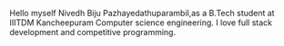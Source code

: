 Hello myself Nivedh Biju Pazhayedathuparambil,as a B.Tech student at IIITDM Kancheepuram Computer science engineering. I love full stack development and competitive programming.